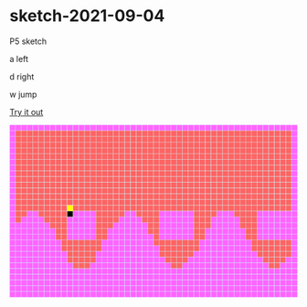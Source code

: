# sketch-2021-09-04
P5 sketch

a left

d right

w jump

[Try it out](https://jordanelbutler.github.io/sketch-2021-09-04)

![sketch image!](/image.png "sketch")
